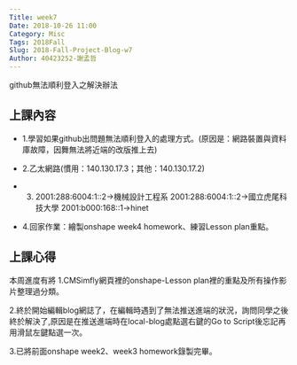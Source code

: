 ```yaml
---
Title: week7
Date: 2018-10-26 11:00
Category: Misc
Tags: 2018Fall
Slug: 2018-Fall-Project-Blog-w7
Author: 40423252-謝孟哲
---
```


github無法順利登入之解決辦法

<!-- PELICAN_END_SUMMARY -->

上課內容
----

* 1.學習如果github出問題無法順利登入的處理方式。(原因是：網路裝置與資料庫故障，因舞無法將近端的改版推上去)

* 2.乙太網路(慣用：140.130.17.3；其他：140.130.17.2)

* 3. 2001:288:6004:1::2→機械設計工程系
      2001:288:6004:1::2→國立虎尾科技大學
      2001:b000:168::1→hinet

* 4.回家作業：繪製onshape week4 homework、練習Lesson plan重點。

上課心得
----

本周進度有將
1.CMSimfly網頁裡的onshape-Lesson plan裡的重點及所有操作影片整理過分類。

2.終於開始編輯blog網誌了，在編輯時遇到了無法推送進端的狀況，詢問同學之後終於解決了,原因是在推送進端時在local-blog處點選右鍵的Go to Script後忘記再用滑鼠左鍵點選一次。

3.已將前面onshape week2、week3 homework錄製完畢。


